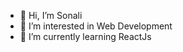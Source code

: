 - 👋 Hi, I’m Sonali
- 👀 I’m interested in Web Development
- 🌱 I’m currently learning ReactJs

<!---
sonalisidana13/sonalisidana13 is a ✨ special ✨ repository because its `README.md` (this file) appears on your GitHub profile.
You can click the Preview link to take a look at your changes.
--->
